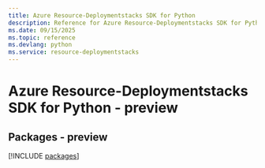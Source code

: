 ```yaml
---
title: Azure Resource-Deploymentstacks SDK for Python
description: Reference for Azure Resource-Deploymentstacks SDK for Python
ms.date: 09/15/2025
ms.topic: reference
ms.devlang: python
ms.service: resource-deploymentstacks
---
```

# Azure Resource-Deploymentstacks SDK for Python - preview
## Packages - preview
[!INCLUDE [packages](resource-deploymentstacks-index.md)]